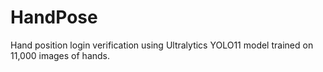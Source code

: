 # HandPose
Hand position login verification using Ultralytics YOLO11 model trained on 11,000 images of hands.
